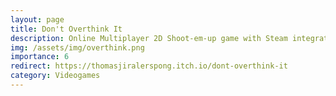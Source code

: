 ```yaml
---
layout: page
title: Don't Overthink It
description: Online Multiplayer 2D Shoot-em-up game with Steam integration made using Unity/C# where each round brings a new twist
img: /assets/img/overthink.png
importance: 6
redirect: https://thomasjiralerspong.itch.io/dont-overthink-it
category: Videogames
---
```


